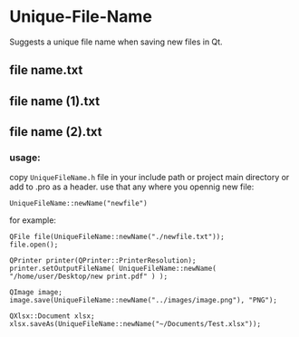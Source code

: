 # Unique-File-Name
Suggests a unique file name when saving new files in Qt.


## file name.txt
## file name (1).txt
## file name (2).txt


### usage:
copy `UniqueFileName.h` file in your include path or project main directory or add to .pro as a header.
use that any where you opennig new file:
```
UniqueFileName::newName("newfile")
```
for example:
```
QFile file(UniqueFileName::newName("./newfile.txt"));
file.open();

QPrinter printer(QPrinter::PrinterResolution);
printer.setOutputFileName( UniqueFileName::newName( "/home/user/Desktop/new print.pdf" ) );

QImage image;
image.save(UniqueFileName::newName("../images/image.png"), "PNG");

QXlsx::Document xlsx;
xlsx.saveAs(UniqueFileName::newName("~/Documents/Test.xlsx"));
```
